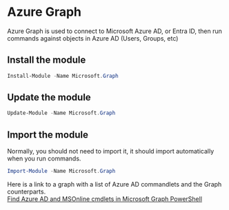 # Azure Graph

Azure Graph is used to connect to Microsoft Azure AD, or Entra ID, then run commands against objects in Azure AD (Users, Groups, etc)

## Install the module

```PowerShell
Install-Module -Name Microsoft.Graph
```

## Update the module

```PowerShell
Update-Module -Name Microsoft.Graph 
```

## Import the module

Normally, you should not need to import it, it should import automatically when you run commands.

```PowerShell
Import-Module -Name Microsoft.Graph
```

Here is a link to a graph with a list of Azure AD commandlets and the Graph counterparts.  
[Find Azure AD and MSOnline cmdlets in Microsoft Graph PowerShell](https://learn.microsoft.com/en-us/powershell/microsoftgraph/azuread-msoline-cmdlet-map)
